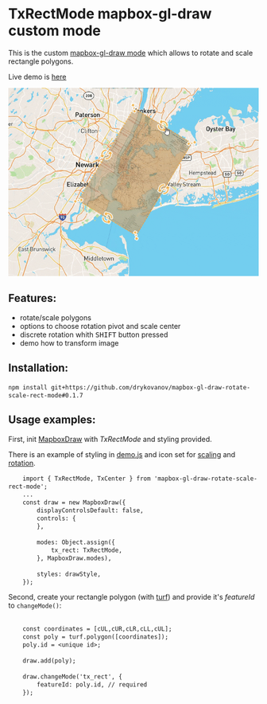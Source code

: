# TxRectMode mapbox-gl-draw custom mode

This is the custom [mapbox-gl-draw mode](https://github.com/mapbox/mapbox-gl-draw/blob/master/docs/MODES.md) which allows to rotate and scale rectangle polygons.

Live demo is [here](https://drykovanov.github.io/TxRectMode/demo/demo.html)

![Demo gif](/docs/tx_demo1.gif)

## Features:
* rotate/scale polygons
* options to choose rotation pivot and scale center
* discrete rotation whith <kbd>SHIFT</kbd> button pressed 
* demo how to transform image 

## Installation:
```
npm install git+https://github.com/drykovanov/mapbox-gl-draw-rotate-scale-rect-mode#0.1.7
```

## Usage examples:
First, init [MapboxDraw](https://github.com/mapbox/mapbox-gl-draw/blob/master/docs/API.md) with _TxRectMode_ and styling provided.

There is an example of styling in [demo.js](/src/demo.js) and icon set for [scaling](/demo/scale/) and [rotation](/demo/rotate/).

```
    import { TxRectMode, TxCenter } from 'mapbox-gl-draw-rotate-scale-rect-mode';
    ...
    const draw = new MapboxDraw({
        displayControlsDefault: false,
        controls: {
        },

        modes: Object.assign({
            tx_rect: TxRectMode,
        }, MapboxDraw.modes),

        styles: drawStyle,
    });
```


Second, create your rectangle polygon (with [turf](https://turfjs.org/docs/#polygon)) and provide it's _featureId_ to `changeMode()`:
```

    const coordinates = [cUL,cUR,cLR,cLL,cUL];
    const poly = turf.polygon([coordinates]);
    poly.id = <unique id>;
    
    draw.add(poly);

    draw.changeMode('tx_rect', {
        featureId: poly.id, // required
    });
```


